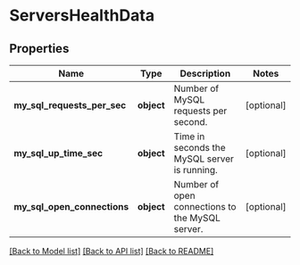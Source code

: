 # ServersHealthData

## Properties
Name | Type | Description | Notes
------------ | ------------- | ------------- | -------------
**my_sql_requests_per_sec** | **object** | Number of MySQL requests per second. | [optional] 
**my_sql_up_time_sec** | **object** | Time in seconds the MySQL server is running. | [optional] 
**my_sql_open_connections** | **object** | Number of open connections to the MySQL server. | [optional] 

[[Back to Model list]](../README.md#documentation-for-models) [[Back to API list]](../README.md#documentation-for-api-endpoints) [[Back to README]](../README.md)


